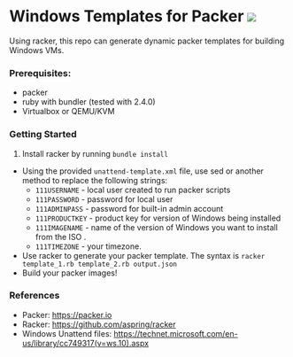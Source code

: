 Windows Templates for Packer [![](https://travis-ci.org/arc-ts/windows-packer-templates.svg?branch=master)]()
=============================
Using racker, this repo can generate dynamic packer templates for building Windows VMs.

### Prerequisites: ###
- packer
- ruby with bundler (tested with 2.4.0)
- Virtualbox or QEMU/KVM

### Getting Started ###
1. Install racker by running `bundle install`
- Using the provided `unattend-template.xml` file, use sed or another method to replace the following strings:
  - `111USERNAME` - local user created to run packer scripts
  - `111PASSWORD` - password for local user
  - `111ADMINPASS` - password for built-in admin account
  - `111PRODUCTKEY` - product key for version of Windows being installed
  - `111IMAGENAME` - name of the version of Windows you want to install from the ISO .
  - `111TIMEZONE` - your timezone.
- Use racker to generate your packer template. The syntax is `racker template_1.rb template_2.rb output.json`
- Build your packer images!

### References ###
  - Packer: https://packer.io
  - Racker: https://github.com/aspring/racker
  - Windows Unattend files: https://technet.microsoft.com/en-us/library/cc749317(v=ws.10).aspx
